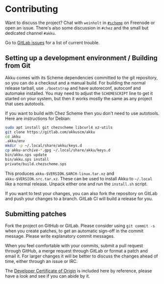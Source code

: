 # Contributing

Want to discuss the project? Chat with `weinholt`
in [`#scheme`](irc://irc.freenode.org/#scheme) on Freenode or open an
issue. There's also some discussion in `#chez` and the small but
dedicated channel `#akku`.

Go to [GitLab issues][issues] for a list of current trouble.

 [issues]: https://gitlab.com/akkuscm/akku/issues

## Setting up a development environment / Building from Git

Akku comes with its Scheme dependencies committed to the git
repository, so you can do a checkout and a manual build. For building
the normal release tarball, use `./bootstrap` and have autoreconf,
autoconf and automake installed. You may need to adjust the
`SCHEMESCRIPT` line to get it started on your system, but then it
works mostly the same as any project that uses autotools.

If you want to build with Chez Scheme then you don't need to use
autotools. Here are instructions for Debian:

```sh
sudo apt install git chezscheme libcurl4 xz-utils
git clone https://gitlab.com/akkuscm/akku
cd akku
.akku/env
mkdir -p ~/.local/share/akku/keys.d
cp akku-archive-*.gpg ~/.local/share/akku/keys.d
bin/akku.sps update
bin/akku.sps install
private/build.chezscheme.sps
```

This produces `akku-$VERSION.$ARCH-linux.tar.xz` and
`akku-$VERSION.src.tar.xz`. These can be used to install Akku to
`~/.local` like a normal release. Unpack either one and run the
`install.sh` script.

If you want to test your changes, you can also fork the repository on
GitLab and push your changes to a branch. GitLab CI will build a
release for you.

## Submitting patches

Fork the project on GitHub or GitLab. Please consider using `git
commit -s` when you create patches, to get an automatic sign-off in
the commit message. Please write explanatory commit messages.

When you feel comfortable with your commits, submit a pull request
through GitHub, a merge request through GitLab or format a patch and
email it. For larger changes it will be better to discuss the changes
ahead of time, either through an issue or IRC.

The
[Developer Certificate of Origin](https://developercertificate.org/)
is included here by reference, please have a look and see if you can
abide by it.
